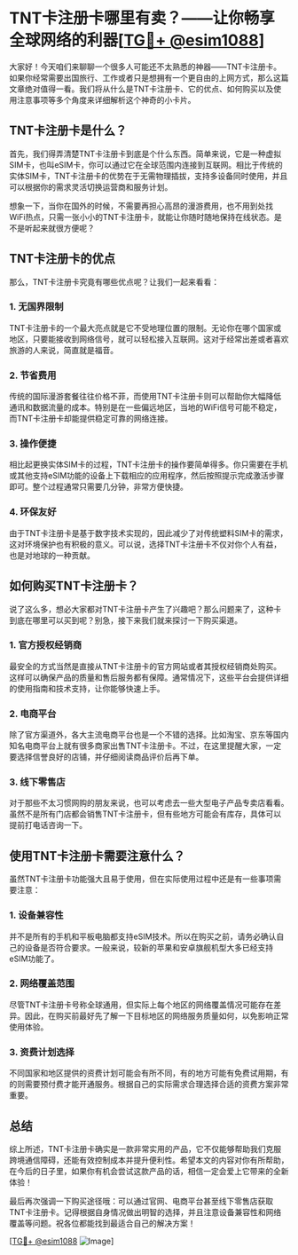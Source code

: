 # TNT卡注册卡哪里有卖？——让你畅享全球网络的利器[[TG💪+ @esim1088](https://t.me/s/esim1088)]

大家好！今天咱们来聊聊一个很多人可能还不太熟悉的神器——TNT卡注册卡。如果你经常需要出国旅行、工作或者只是想拥有一个更自由的上网方式，那么这篇文章绝对值得一看。我们将从什么是TNT卡注册卡、它的优点、如何购买以及使用注意事项等多个角度来详细解析这个神奇的小卡片。

## TNT卡注册卡是什么？

首先，我们得弄清楚TNT卡注册卡到底是个什么东西。简单来说，它是一种虚拟SIM卡，也叫eSIM卡，你可以通过它在全球范围内连接到互联网。相比于传统的实体SIM卡，TNT卡注册卡的优势在于无需物理插拔，支持多设备同时使用，并且可以根据你的需求灵活切换运营商和服务计划。

想象一下，当你在国外的时候，不需要再担心高昂的漫游费用，也不用到处找WiFi热点，只需一张小小的TNT卡注册卡，就能让你随时随地保持在线状态。是不是听起来就很方便呢？

## TNT卡注册卡的优点

那么，TNT卡注册卡究竟有哪些优点呢？让我们一起来看看：

### 1. **无国界限制**

TNT卡注册卡的一个最大亮点就是它不受地理位置的限制。无论你在哪个国家或地区，只要能接收到网络信号，就可以轻松接入互联网。这对于经常出差或者喜欢旅游的人来说，简直就是福音。

### 2. **节省费用**

传统的国际漫游套餐往往价格不菲，而使用TNT卡注册卡则可以帮助你大幅降低通讯和数据流量的成本。特别是在一些偏远地区，当地的WiFi信号可能不稳定，而TNT卡注册卡却能提供稳定可靠的网络连接。

### 3. **操作便捷**

相比起更换实体SIM卡的过程，TNT卡注册卡的操作要简单得多。你只需要在手机或其他支持eSIM功能的设备上下载相应的应用程序，然后按照提示完成激活步骤即可。整个过程通常只需要几分钟，非常方便快捷。

### 4. **环保友好**

由于TNT卡注册卡是基于数字技术实现的，因此减少了对传统塑料SIM卡的需求，这对环境保护也有积极的意义。可以说，选择TNT卡注册卡不仅对你个人有益，也是对地球的一种贡献。

## 如何购买TNT卡注册卡？

说了这么多，想必大家都对TNT卡注册卡产生了兴趣吧？那么问题来了，这种卡到底在哪里可以买到呢？别急，接下来我们就来探讨一下购买渠道。

### 1. **官方授权经销商**

最安全的方式当然是直接从TNT卡注册卡的官方网站或者其授权经销商处购买。这样可以确保产品的质量和售后服务都有保障。通常情况下，这些平台会提供详细的使用指南和技术支持，让你能够快速上手。

### 2. **电商平台**

除了官方渠道外，各大主流电商平台也是一个不错的选择。比如淘宝、京东等国内知名电商平台上就有很多商家出售TNT卡注册卡。不过，在这里提醒大家，一定要选择信誉良好的店铺，并仔细阅读商品评价后再下单。

### 3. **线下零售店**

对于那些不太习惯网购的朋友来说，也可以考虑去一些大型电子产品专卖店看看。虽然不是所有门店都会销售TNT卡注册卡，但有些地方可能会有库存，具体可以提前打电话咨询一下。

## 使用TNT卡注册卡需要注意什么？

虽然TNT卡注册卡功能强大且易于使用，但在实际使用过程中还是有一些事项需要注意：

### 1. **设备兼容性**

并不是所有的手机和平板电脑都支持eSIM技术。所以在购买之前，请务必确认自己的设备是否符合要求。一般来说，较新的苹果和安卓旗舰机型大多已经支持eSIM功能了。

### 2. **网络覆盖范围**

尽管TNT卡注册卡号称全球通用，但实际上每个地区的网络覆盖情况可能存在差异。因此，在购买前最好先了解一下目标地区的网络服务质量如何，以免影响正常使用体验。

### 3. **资费计划选择**

不同国家和地区提供的资费计划可能会有所不同，有的地方可能有免费试用期，有的则需要预付费才能开通服务。根据自己的实际需求合理选择合适的资费方案非常重要。

## 总结

综上所述，TNT卡注册卡确实是一款非常实用的产品，它不仅能够帮助我们克服跨境通信障碍，还能有效控制成本并提升便利性。希望本文的内容对你有所帮助，在今后的日子里，如果你有机会尝试这款产品的话，相信一定会爱上它带来的全新体验！

最后再次强调一下购买途径哦：可以通过官网、电商平台甚至线下零售店获取TNT卡注册卡。记得根据自身情况做出明智的选择，并且注意设备兼容性和网络覆盖等问题。祝各位都能找到最适合自己的解决方案！

[[TG💪+ @esim1088](https://t.me/s/esim1088) ![Image](https://i.postimg.cc/4NQfJmqS/Snipaste-2025-05-13-00-14-12.png)]